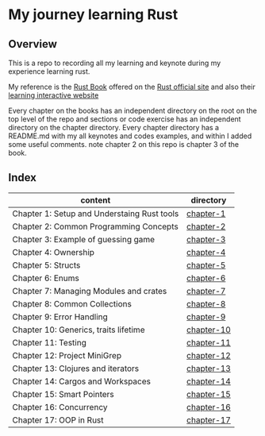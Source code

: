 # My journey learning Rust

## Overview

This is a repo to recording all my learning and keynote during my experience learning rust.

My reference is the [Rust Book](https://doc.rust-lang.org/book/) offered on the [Rust official site](https://www.rust-lang.org/) and also their [learning interactive website](https://rust-book.cs.brown.edu/)

Every chapter on the books has an independent directory on the root on the top level of the repo and sections or code exercise has an independent directory on the chapter directory. Every chapter directory has a README.md with my all keynotes and codes examples, and within I added some useful comments.
note chapter 2 on this repo is chapter 3 of the book.

## Index

| content   | directory |
| --------- | --------- |
| Chapter 1: Setup and Understaing Rust tools | [chapter-1]( /chapter-1 ) |
| Chapter 2: Common Programming Concepts | [chapter-2]( /chapter-2 ) |
| Chapter 3: Example of guessing game| [chapter-3]( /chapter-3 ) |
| Chapter 4: Ownership | [chapter-4]( /chapter-4 ) |
| Chapter 5: Structs | [chapter-5]( /chapter-5 ) |
| Chapter 6: Enums | [chapter-6]( /chapter-6 ) |
| Chapter 7: Managing Modules and crates | [chapter-7]( /chapter-7 ) |
| Chapter 8: Common Collections | [chapter-8]( /chapter-8 ) |
| Chapter 9: Error Handling | [chapter-9]( /chapter-9 ) |
| Chapter 10: Generics, traits lifetime | [chapter-10]( /chapter-10 ) |
| Chapter 11: Testing | [chapter-11]( /chapter-11 ) |
| Chapter 12: Project MiniGrep | [chapter-12]( /chapter-12 ) |
| Chapter 13: Clojures and iterators | [chapter-13]( /chapter-13 ) |
| Chapter 14: Cargos and Workspaces | [chapter-14]( /chapter-14 ) |
| Chapter 15: Smart Pointers | [chapter-15]( /chapter-15 ) |
| Chapter 16: Concurrency | [chapter-16]( /chapter-16 ) |
| Chapter 17: OOP in Rust | [chapter-17]( /chapter-17 ) |
